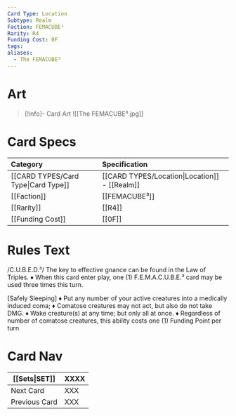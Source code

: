 ```yaml
---
Card Type: Location
Subtype: Realm
Faction: FEMACUBE³
Rarity: R4
Funding Cost: 0F
tags: 
aliases:
  - The FEMACUBE³
---
```

# Art

> [!info]- Card Art
> ![[The FEMACUBE³.jpg]]

# Card Specs

| Category | Specification| 
| :--- | :--- |
| [[CARD TYPES/Card Type\|Card Type]] | [[CARD TYPES/Location\|Location]] - [[Realm]] |  
| [[Faction]] | [[FEMACUBE³]] |  
| [[Rarity]] | [[R4]] |  
| [[Funding Cost]] | [[0F]] | 

# Rules Text  

/C.U.B.E.D.³/ 
The key to effective gnance can be found in the Law of Triples.
♦ When this card enter play, one (1) F.E.M.A.C.U.B.E.³ card may be used three times this turn.

[Safely Sleeping] 
♦ Put any number of your active creatures into a medically induced coma;
♦ Comatose creatures may not act, but also do not take DMG.
♦ Wake creature(s) at any time; but only all at once.
♦ Regardless of number of comatose creatures, this ability costs one (1) Funding Point per turn


# Card Nav

| [[Sets\|SET]]           | XXXX |
| ------------- | ------------------------------ |
| Next Card     | XXX |
| Previous Card | XXX |



